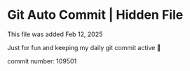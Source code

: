 # Git Auto Commit | Hidden File

This file was added Feb 12, 2025

Just for fun and keeping my daily git commit active 🤪

commit number: 109501
